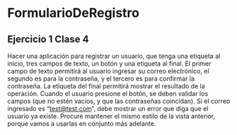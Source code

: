 # FormularioDeRegistro

## Ejercicio 1 Clase 4

Hacer una aplicación para registrar un usuario, que tenga una etiqueta al inicio, tres campos de texto, un botón y una etiqueta
al final. El primer campo de texto permitirá al usuario ingresar su correo electrónico,
el segundo es para la contraseña, y el tercero es para confirmar la contraseña. La
etiqueta del final permitirá mostrar el resultado de la operación. Cuando el usuario
presione el botón, se deben validar los campos (que no estén vacíos, y que las
contraseñas coincidan). Si el correo ingresado es “test@test.com”, debe mostrar un
error que diga que el usuario ya existe. Procure mantener el mismo estilo de la vista
anterior, porque vamos a usarlas en conjunto más adelante.
